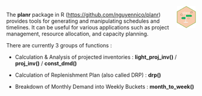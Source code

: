 <img src="/SCM/pic/planr.png" align="right" width="10%" />

The **planr** package in R (https://github.com/nguyennico/planr) provides tools for generating and manipulating schedules and timelines. It can be useful for various applications such as project management, resource allocation, and capacity planning. 

There are currently 3 groups of functions :

-   Calculation & Analysis of projected inventories : **light_proj_inv()** / **proj_inv()** / **const_dmd()**

-   Calculation of Replenishment Plan (also called DRP) : **drp()**

-   Breakdown of Monthly Demand into Weekly Buckets : **month_to_week()**

